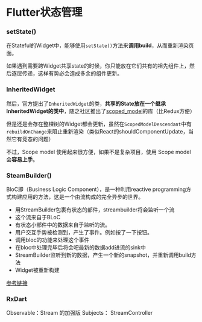 # Flutter状态管理


### setState()

在Stateful的Widget中，能够使用`setState()`方法来**调用build**，从而重新渲染页面。

如果遇到需要跨Widget共享state的时候，你只能放在它们共有的祖先组件上，然后逐层传递，这样有势必会造成多余的组件更新。



### InheritedWidget

然后，官方提出了`InheritedWidget`的类，**共享的State放在一个继承InheritedWidget的类中**，随之社区推出了[scoped_model](https://pub.dartlang.org/packages/scoped_model)的库（比Redux方便）

但是还是会存在整棵树的Widget都会更新，虽然在`ScopedModelDescendant`中有`rebuildOnChange`来阻止重新渲染（类似React的shouldComponentUpdate，当然它有竞态的问题）

不过，Scope model 使用起来很方便，如果不是复杂项目，使用 Scope model 会**容易上手**。



### SteamBuilder()

BloC即（Business Logic Component），是一种利用reactive programming方式构建应用的方法，这是一个由流构成的完全异步的世界。

* 用StreamBuilder包裹有状态的部件，streambuilder将会监听一个流
* 这个流来自于BLoC
* 有状态小部件中的数据来自于监听的流。
* 用户交互手势被检测到，产生了事件。例如按了一下按钮。
* 调用bloc的功能来处理这个事件
* 在bloc中处理完毕后将会吧最新的数据add进流的sink中
* StreamBuilder监听到新的数据，产生一个新的snapshot，并重新调用build方法
* Widget被重新构建

[参考链接](https://juejin.im/post/5bb6f344f265da0aa664d68a)


### RxDart

Observable：Stream 的加强版
Subjects： StreamController


